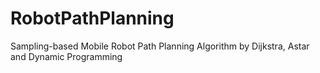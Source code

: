 # RobotPathPlanning
Sampling-based Mobile Robot Path Planning  Algorithm by Dijkstra, Astar and Dynamic Programming
